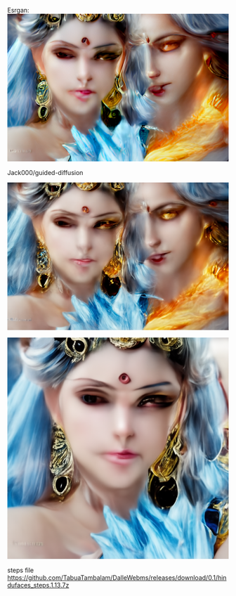 Esrgan:
![esrgan](https://github.com/TabuaTambalam/DalleWebms/blob/main/docs/still/hindu_esrg.png?raw=true)

Jack000/guided-diffusion

![GD1](https://github.com/TabuaTambalam/DalleWebms/blob/main/docs/still/hindu_GD1862_0.png?raw=true)

![GD2](https://github.com/TabuaTambalam/DalleWebms/blob/main/docs/still/hindu_GD1596_0.png?raw=true)

steps file
https://github.com/TabuaTambalam/DalleWebms/releases/download/0.1/hindufaces_steps.1.13.7z
